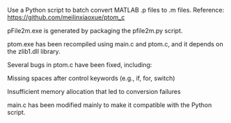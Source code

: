 Use a Python script to batch convert MATLAB .p files to .m files.
Reference: https://github.com/meilinxiaoxue/ptom_c

pFile2m.exe is generated by packaging the pfile2m.py script.

ptom.exe has been recompiled using main.c and ptom.c, and it depends on the zlib1.dll library.

Several bugs in ptom.c have been fixed, including:

Missing spaces after control keywords (e.g., if, for, switch)

Insufficient memory allocation that led to conversion failures

main.c has been modified mainly to make it compatible with the Python script.
